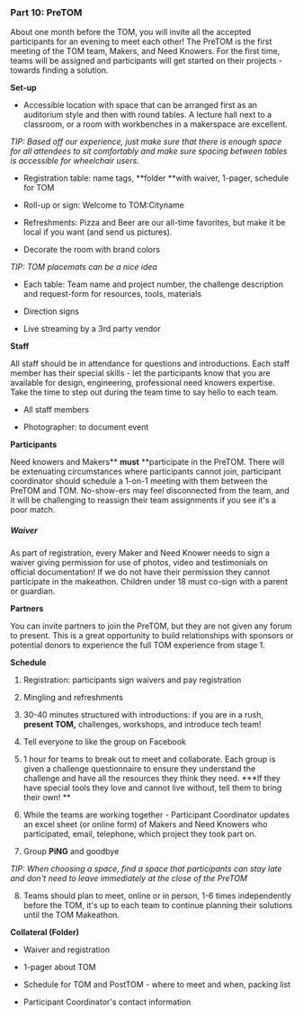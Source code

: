 ### Part 10: **PreTOM**

About one month before the TOM, you will invite all the accepted participants for an evening to meet each other! The PreTOM is the first meeting of the TOM team, Makers, and Need Knowers. For the first time, teams will be assigned and participants will get started on their projects - towards finding a solution.

**Set-up**

* Accessible location with space that can be arranged first as an auditorium style and then with round tables. A lecture hall next to a classroom, or a room with workbenches in a makerspace are excellent.

*TIP: Based off our experience, just make sure that there is enough space for all attendees to sit comfortably and make sure spacing between tables is accessible for wheelchair users.*

* Registration table: name tags, **folder **with waiver, 1-pager, schedule for TOM

* Roll-up or sign: Welcome to TOM:Cityname

* Refreshments: Pizza and Beer are our all-time favorites, but make it be local if you want (and send us pictures).

* Decorate the room with brand colors

*TIP: TOM placemats can be a nice idea*

* Each table: Team name and project number, the challenge description and request-form for resources, tools, materials

* Direction signs

* Live streaming by a 3rd party vendor

**Staff**

All staff should be in attendance for questions and introductions. Each staff member has their special skills - let the participants know that you are available for design, engineering, professional need knowers expertise. Take the time to step out during the team time to say hello to each team.

* All staff members

* Photographer: to document event

**Participants**

Need knowers and Makers** ****must**** **participate in the PreTOM. There will be extenuating circumstances where participants cannot join, participant coordinator should schedule a 1-on-1 meeting with them between the PreTOM and TOM. No-show-ers may feel disconnected from the team, and it will be challenging to reassign their team assignments if you see it's a poor match.

##### **Waiver**

As part of registration, every Maker and Need Knower needs to sign a waiver giving permission for use of photos, video and testimonials on official documentation! If we do not have their permission they cannot participate in the makeathon. Children under 18 must co-sign with a parent or guardian.

**Partners**

You can invite partners to join the PreTOM, but they are not given any forum to present. This is a great opportunity to build relationships with sponsors or potential donors to experience the full TOM experience from stage 1.

**Schedule**

1. Registration: participants sign waivers and pay registration

2. Mingling and refreshments

3. 30-40 minutes structured with introductions: if you are in a rush, **present TOM,** challenges, workshops, and introduce tech team!

4. Tell everyone to like the group on Facebook

5. 1 hour for teams to break out to meet and collaborate. Each group is given a challenge questionnaire to ensure they understand the challenge and have all the resources they think they need. ***If they have special tools they love and cannot live without, tell them to bring their own! **

6. While the teams are working together - Participant Coordinator updates an excel sheet (or online form) of Makers and Need Knowers who participated, email, telephone, which project they took part on.

7. Group **PiNG** and goodbye

*TIP: When choosing a space, find a space that participants can stay late and don't need to leave immediately at the close of the PreTOM*

8. Teams should plan to meet, online or in person, 1-6 times independently before the TOM, it's up to each team to continue planning their solutions until the TOM Makeathon.

**Collateral (Folder)**

* Waiver and registration

* 1-pager about TOM

* Schedule for TOM and PostTOM - where to meet and when, packing list

* Participant Coordinator's contact information
